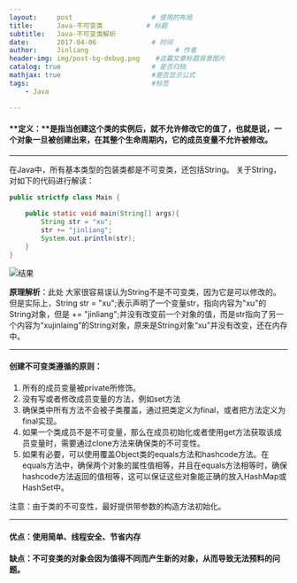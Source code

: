 ```yaml
---
layout:     post                    # 使用的布局
title:      Java-不可变类           # 标题 
subtitle:   Java-不可变类解析 
date:       2017-04-06              # 时间
author:     Jinliang                      # 作者
header-img: img/post-bg-debug.png    #这篇文章标题背景图片
catalog: true                       # 是否归档
mathjax: true                       #是否显示公式
tags:                               #标签
    - Java

---
```


####  **定义：**是指当创建这个类的实例后，就不允许修改它的值了，也就是说，一个对象一旦被创建出来，在其整个生命周期内，它的成员变量不允许被修改。

----------
在Java中，所有基本类型的包装类都是不可变类，还包括String。
关于String，对如下的代码进行解读：

```java
public strictfp class Main {
	
	public static void main(String[] args){
		String str = "xu";
		str += "jinliang";
		System.out.println(str);
	}
}
```
![结果](<http://jinliangxx.oss-cn-beijing.aliyuncs.com/2019-04-28-060149.png>)

**原理解析**：此处 大家很容易误认为String不是不可变类，因为它是可以修改的。但是实际上，String str = "xu";表示声明了一个变量str，指向内容为"xu"的String对象，但是 += "jinliang";并没有改变前一个对象的值，而是str指向了另一个内容为“xujinlaing”的String对象，原来是String对象“xu”并没有改变，还在内存中。

----------
#### 创建不可变类遵循的原则：

 1. 所有的成员变量被private所修饰。
 2. 没有写或者修改成员变量的方法，例如set方法
 3. 确保类中所有方法不会被子类覆盖，通过把类定义为final，或者把方法定义为final实现。
 4. 如果一个类成员不是不可变量，那么在成员初始化或者使用get方法获取该成员变量时，需要通过clone方法来确保类的不可变性。
 5. 如果有必要，可以使用覆盖Object类的equals方法和hashcode方法。在equals方法中，确保两个对象的属性值相等，并且在equals方法相等时，确保hashcode方法返回的值相等，这可以保证这些对象能正确的放入HashMap或HashSet中。

注意：由于类的不可变性，最好提供带参数的构造方法初始化。

----------
#### 优点：使用简单、线程安全、节省内存

#### 缺点：不可变类的对象会因为值得不同而产生新的对象，从而导致无法预料的问题。